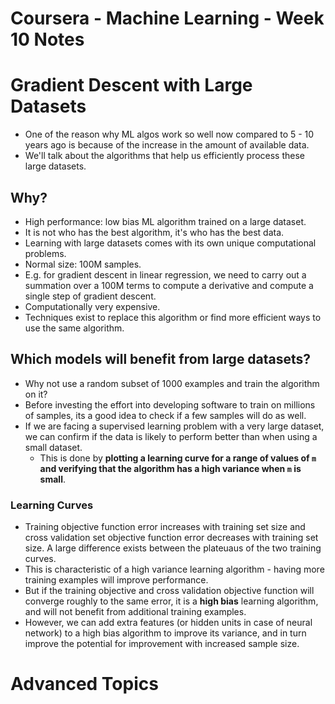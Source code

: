 # Coursera - Machine Learning - Week 10 Notes

# Gradient Descent with Large Datasets
- One of the reason why ML algos work so well now compared to 5 - 10 years ago is because of the increase in the amount of available data.
- We'll talk about the algorithms that help us efficiently process these large datasets.

## Why?
- High performance: low bias ML algorithm trained on a large dataset.
- It is not who has the best algorithm, it's who has the best data.
- Learning with large datasets comes with its own unique computational problems. 
- Normal size: 100M samples.
- E.g. for gradient descent in linear regression, we need to carry out a summation over a 100M terms to compute a derivative and compute a single step of gradient descent.
- Computationally very expensive. 
- Techniques exist to replace this algorithm or find more efficient ways to use the same algorithm.

## Which models will benefit from large datasets?
- Why not use a random subset of 1000 examples and train the algorithm on it?
- Before investing the effort into developing software to train on millions of samples, its a good idea to check if a few samples will do as well.
- If we are facing a supervised learning problem with a very large dataset, we can confirm if the data is likely to perform better than when using a small dataset.
	- This is done by **plotting a learning curve for a range of values of `m` and verifying that the algorithm has a high variance when `m` is small**.

### Learning Curves
- Training objective function error increases with training set size and cross validation set objective function error decreases with training set size. A large difference exists between the plateuaus of the two training curves.
- This is characteristic of a high variance learning algorithm - having more training examples will improve performance.
- But if the training objective and cross validation objective function will converge roughly to the same error, it is a **high bias** learning algorithm, and will not benefit from additional training examples.
- However, we can add extra features (or hidden units in case of neural network) to a high bias algorithm to improve its variance, and in turn improve the potential for improvement with increased sample size.

# Advanced Topics